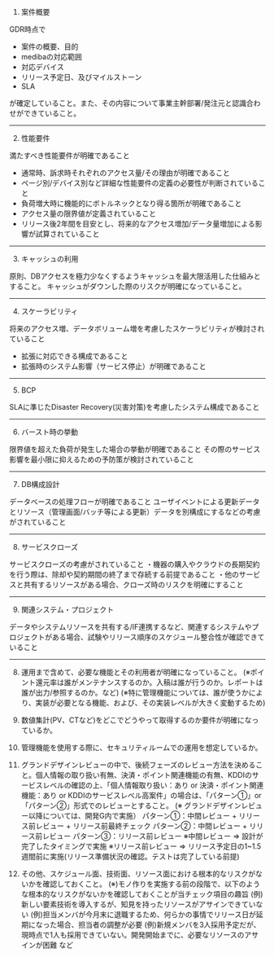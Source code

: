1. 案件概要

GDR時点で
- 案件の概要、目的
- medibaの対応範囲
- 対応デバイス
- リリース予定日、及びマイルストーン
- SLA

が確定していること。また、その内容について事業主幹部署/発注元と認識合わせができていること。

----

2. 性能要件

満たすべき性能要件が明確であること
- 通常時、訴求時それぞれのアクセス量/その理由が明確であること
- ページ別/デバイス別など詳細な性能要件の定義の必要性が判断されていること
- 負荷増大時に機能的にボトルネックとなり得る箇所が明確であること
- アクセス量の限界値が定義されていること
- リリース後2年間を目安とし、将来的なアクセス増加/データ量増加による影響が試算されていること

----

3. キャッシュの利用

原則、DBアクセスを極力少なくするようキャッシュを最大限活用した仕組みとすること。
キャッシュがダウンした際のリスクが明確になっていること。

----

4. スケーラビリティ

将来のアクセス増、データボリューム増を考慮したスケーラビリティが検討されていること
- 拡張に対応できる構成であること
- 拡張時のシステム影響（サービス停止）が明確であること

----

5. BCP

SLAに準じたDisaster Recovery(災害対策)を考慮したシステム構成であること

----

6. バースト時の挙動

限界値を超えた負荷が発生した場合の挙動が明確であること
その際のサービス影響を最小限に抑えるための予防策が検討されていること

----

7. DB構成設計

データベースの処理フローが明確であること
ユーザイベントによる更新データとリソース（管理画面/バッチ等による更新）データを別構成にするなどの考慮がされていること

----

8. サービスクローズ

サービスクローズの考慮がされていること
・機器の購入やクラウドの長期契約を行う際は、除却や契約期間の終了まで存続する前提であること
・他のサービスと共有するリソースがある場合、クローズ時のリスクを明確にすること

----

9. 関連システム・プロジェクト

データやシステムリソースを共有する/IF連携するなど、関連するシステムやプロジェクトがある場合、試験やリリース順序のスケジュール整合性が確認できていること

----

8. 運用まで含めて、必要な機能とその利用者が明確になっていること。
(※ポイント還元率は誰がメンテナンスするのか。入稿は誰が行うのか。レポートは誰が出力/参照するのか。など)
(※特に管理機能については、誰が使うかにより、実装が必要となる機能、および、その実装レベルが大きく変動するため)

9. 数値集計(PV、CTなど)をどこでどうやって取得するのか要件が明確になっているか。

10. 管理機能を使用する際に、セキュリティルームでの運用を想定しているか。

11. グランドデザインレビューの中で、後続フェーズのレビュー方法を決めること。個人情報の取り扱い有無、決済・ポイント関連機能の有無、KDDIのサービスレベルの確認の上、「個人情報取り扱い：あり or 決済・ポイント関連機能：あり or KDDIのサービスレベル高案件」の場合は、「パターン①」or「パターン②」形式でのレビューとすること。
(※ グランドデザインレビュー以降については、開発G内で実施）
パターン①：中間レビュー + リリース前レビュー + リリース前最終チェック
パターン②：中間レビュー + リリース前レビュー
パターン③：リリース前レビュー
※中間レビュー ⇒ 設計が完了したタイミングで実施
※リリース前レビュー ⇒ リリース予定日の1~1.5週間前に実施(リリース準備状況の確認。テストは完了している前提)

12. その他、スケジュール面、技術面、リソース面における根本的なリスクがないかを確認しておくこと。
(※)モノ作りを実施する前の段階で、以下のような根本的なリスクがないかを確認しておくことが当チェック項目の趣旨
(例)新しい要素技術を導入するが、知見を持ったリソースがアサインできていない
(例)担当メンバが今月末に退職するため、何らかの事情でリリース日が延期になった場合、担当者の調整が必要
(例)新規メンバを3人採用予定だが、現時点で1人も採用できていない。開発開始までに、必要なリソースのアサインが困難
など
